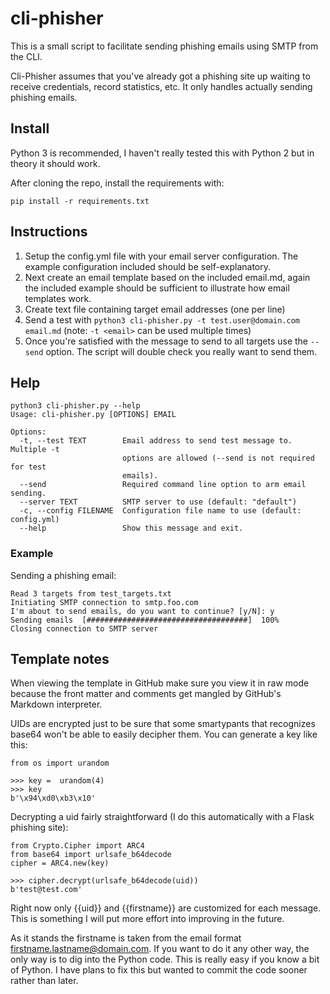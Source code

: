 # cli-phisher

This is a small script to facilitate sending phishing emails using SMTP from the CLI. 

Cli-Phisher assumes that you've already got a phishing site up waiting to receive credentials, record statistics, etc. It only handles actually sending phishing emails.

## Install

Python 3 is recommended, I haven't really tested this with Python 2 but in theory it should work.

After cloning the repo, install the requirements with:

`pip install -r requirements.txt`

## Instructions

1. Setup the config.yml file with your email server configuration. The example configuration included should be self-explanatory.
2. Next create an email template based on the included email.md, again the included example should be sufficient to illustrate how email templates work.
3. Create text file containing target email addresses (one per line) 
3. Send a test with `python3 cli-phisher.py -t test.user@domain.com email.md` (note: `-t <email>` can be used multiple times) 
4. Once you're satisfied with the message to send to all targets use the `--send` option. The script will double check you really want to send them.

## Help

```
python3 cli-phisher.py --help
Usage: cli-phisher.py [OPTIONS] EMAIL

Options:
  -t, --test TEXT        Email address to send test message to. Multiple -t
                         options are allowed (--send is not required for test
                         emails).
  --send                 Required command line option to arm email sending.
  --server TEXT          SMTP server to use (default: "default")
  -c, --config FILENAME  Configuration file name to use (default: config.yml)
  --help                 Show this message and exit.
```

### Example

Sending a phishing email:

```python3 cli-phisher.py --send email.md
Read 3 targets from test_targets.txt
Initiating SMTP connection to smtp.foo.com
I'm about to send emails, do you want to continue? [y/N]: y
Sending emails  [####################################]  100%
Closing connection to SMTP server
```

## Template notes

When viewing the template in GitHub make sure you view it in raw mode because the front matter and comments get mangled by GitHub's Markdown interpreter.

UIDs are encrypted just to be sure that some smartypants that recognizes base64 won't be able to easily decipher them. You can generate a key like this:

```
from os import urandom

>>> key =  urandom(4)
>>> key 
b'\x94\xd0\xb3\x10'
```

Decrypting a uid fairly straightforward (I do this automatically with a Flask phishing site):

```
from Crypto.Cipher import ARC4
from base64 import urlsafe_b64decode
cipher = ARC4.new(key)

>>> cipher.decrypt(urlsafe_b64decode(uid))
b'test@test.com'
```

Right now only {{uid}} and {{firstname}} are customized for each message. This is something I will put more effort into improving in the future.

As it stands the firstname is taken from the email format firstname.lastname@domain.com. If you want to do it any other way, the only way is to dig into the Python code. This is really easy if you know a bit of Python. I have plans to fix this but wanted to commit the code sooner rather than later. 
